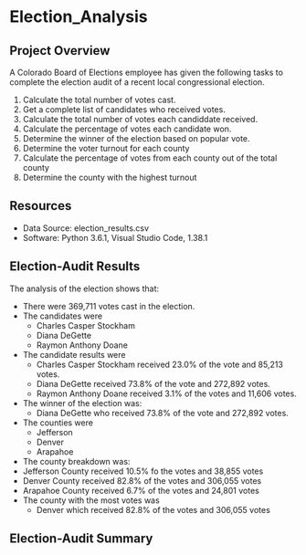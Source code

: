 # Election_Analysis

## Project Overview
A Colorado Board of Elections employee has given the following tasks to complete the election audit of a recent local congressional election.

1. Calculate the total number of votes cast.
2. Get a complete list of candidates who received votes.
3. Calculate the total number of votes each candiddate received.
4. Calculate the percentage of votes each candidate won.
5. Determine the winner of the election based on popular vote.
6. Determine the voter turnout for each county
7. Calculate the percentage of votes from each county out of the total county
8. Determine the county with the highest turnout

## Resources
- Data Source: election_results.csv
- Software: Python 3.6.1, Visual Studio Code, 1.38.1

## Election-Audit Results
The analysis of the election shows that:
- There were 369,711 votes cast in the election.
- The candidates were
  - Charles Casper Stockham
  - Diana DeGette
  - Raymon Anthony Doane
- The candidate results were
  - Charles Casper Stockham received 23.0% of the vote and 85,213 votes.
  - Diana DeGette received 73.8% of the vote and 272,892 votes. 
  - Raymon Anthony Doane received 3.1% of the votes and 11,606 votes.
- The winner of the election was:
  - Diana DeGette who received 73.8% of the vote and 272,892 votes.
- The counties were
  - Jefferson
  - Denver
  - Arapahoe
-  The county breakdown was:
  - Jefferson County received 10.5% fo the votes and 38,855 votes
  - Denver County received 82.8% of the votes and 306,055 votes
  - Arapahoe County received 6.7% of the votes and 24,801 votes
- The county with the most votes was
  - Denver which received 82.8% of the votes and 306,055 votes  
  
## Election-Audit Summary
  
